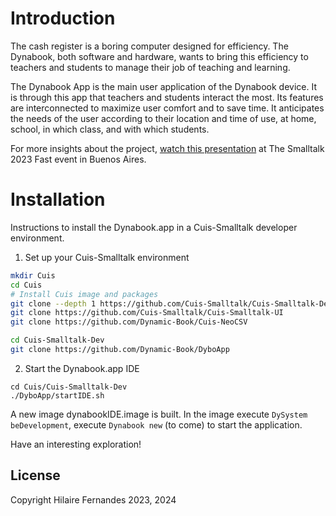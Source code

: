 # Introduction

The cash register is a boring computer designed for efficiency. The
Dynabook, both software and hardware, wants to bring this efficiency
to teachers and students to manage their job of teaching and learning.

The Dynabook App is the main user application of the Dynabook
device. It is through this app that teachers and students interact the
most. Its features are interconnected to maximize user comfort and to
save time. It anticipates the needs of the user according to their
location and time of use, at home, school, in which class, and with
which students.

For more insights about the project, [watch this
presentation](https://youtu.be/DBjJrAZSEHs?si=y1hHnFLp9mI_8yN9) at The
Smalltalk 2023 Fast event in Buenos Aires.

# Installation

Instructions to install the Dynabook.app in a Cuis-Smalltalk developer
environment.

1. Set up your Cuis-Smalltalk environment
```bash
mkdir Cuis
cd Cuis
# Install Cuis image and packages
git clone --depth 1 https://github.com/Cuis-Smalltalk/Cuis-Smalltalk-Dev
git clone https://github.com/Cuis-Smalltalk/Cuis-Smalltalk-UI
git clone https://github.com/Dynamic-Book/Cuis-NeoCSV

cd Cuis-Smalltalk-Dev
git clone https://github.com/Dynamic-Book/DyboApp
```

2. Start the Dynabook.app IDE
```
cd Cuis/Cuis-Smalltalk-Dev
./DyboApp/startIDE.sh
```
A new image dynabookIDE.image is built. In the image execute
`DySystem beDevelopment`, execute `Dynabook new` (to come) to start the
application.

Have an interesting exploration!

## License

Copyright Hilaire Fernandes 2023, 2024
